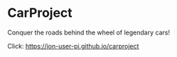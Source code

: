 # CarProject

Conquer the roads behind the wheel of legendary cars!

Click: https://ion-user-pi.github.io/carproject
